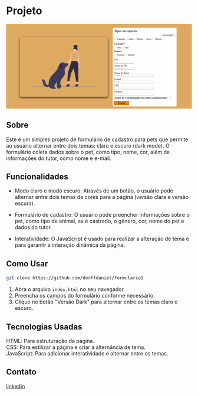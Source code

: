 # Projeto
<img src="imagem/designPageP.gif">

## Sobre
Este é um simples projeto de formulário de cadastro para pets que permite ao usuário alternar entre dois temas: claro e escuro (dark mode). O formulário coleta dados sobre o pet, como tipo, nome, cor, além de informações do tutor, como nome e e-mail.

## Funcionalidades
- Modo claro e modo escuro: Através de um botão, o usuário pode alternar entre dois temas de cores para a página (versão clara e versão escura).

- Formulário de cadastro: O usuário pode preencher informações sobre o pet, como tipo de animal, se é castrado, o gênero, cor, nome do pet e dados do tutor.

- Interatividade: O JavaScript é usado para realizar a alteração de tema e para garantir a interação dinâmica da página.

## Como Usar
``` bash
git clone https://github.com/dorffdaniel/formulario1
```
1. Abra o arquivo `index.html` no seu navegador.
2. Preencha os campos do formulário conforme necessário.
3. Clique no botão "Versão Dark" para alternar entre os temas claro e escuro.

## Tecnologias Usadas
HTML: Para estruturação da página. <br>
CSS: Para estilizar a página e criar a alternância de tema. <br>
JavaScript: Para adicionar interatividade e alternar entre os temas.

## Contato
[linkedin](https://www.linkedin.com/in/daniel-alves-9872392a7/)
